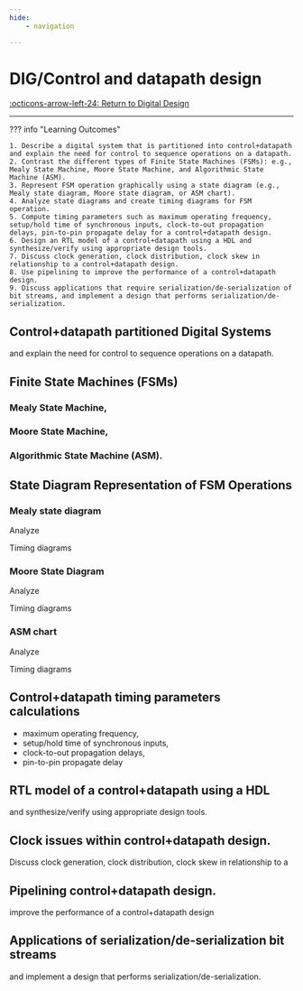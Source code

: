 ```yaml
---
hide:
    - navigation 

---
```


# DIG/Control and datapath design

[:octicons-arrow-left-24: Return to Digital Design](/Knowledge-Notebook/Digital-Design/)

---

??? info "Learning Outcomes"

    1. Describe a digital system that is partitioned into control+datapath and explain the need for control to sequence operations on a datapath.
    2. Contrast the different types of Finite State Machines (FSMs): e.g., Mealy State Machine, Moore State Machine, and Algorithmic State Machine (ASM). 
    3. Represent FSM operation graphically using a state diagram (e.g., Mealy state diagram, Moore state diagram, or ASM chart).
    4. Analyze state diagrams and create timing diagrams for FSM operation.
    5. Compute timing parameters such as maximum operating frequency, setup/hold time of synchronous inputs, clock-to-out propagation delays, pin-to-pin propagate delay for a control+datapath design.
    6. Design an RTL model of a control+datapath using a HDL and synthesize/verify using appropriate design tools.
    7. Discuss clock generation, clock distribution, clock skew in relationship to a control+datapath design.
    8. Use pipelining to improve the performance of a control+datapath design.
    9. Discuss applications that require serialization/de-serialization of bit streams, and implement a design that performs serialization/de-serialization.

## Control+datapath partitioned Digital Systems

and explain the need for control to sequence operations on a datapath.

## Finite State Machines (FSMs)

### Mealy State Machine, 

### Moore State Machine, 

### Algorithmic State Machine (ASM).
  
## State Diagram Representation of FSM Operations

### Mealy state diagram

Analyze 

Timing diagrams 

### Moore State Diagram

Analyze 

Timing diagrams 

### ASM chart

Analyze 

Timing diagrams 

## Control+datapath timing parameters calculations 

- maximum operating frequency, 
- setup/hold time of synchronous inputs, 
- clock-to-out propagation delays, 
- pin-to-pin propagate delay 

## RTL model of a control+datapath using a HDL 

and synthesize/verify using appropriate design tools.

## Clock issues within control+datapath design.

Discuss clock generation, clock distribution, clock skew in relationship to a

## Pipelining control+datapath design.

improve the performance of a control+datapath design

## Applications of serialization/de-serialization bit streams

and implement a design that performs serialization/de-serialization.